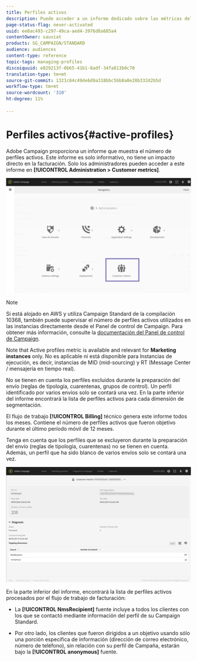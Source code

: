 ```yaml
---
title: Perfiles activos
description: Puede acceder a un informe dedicado sobre las métricas del cliente y visualizar los perfiles activos en la base de datos de Campañas.
page-status-flag: never-activated
uuid: ee8ac493-c297-49ca-aed4-3976d8a685a4
contentOwner: sauviat
products: SG_CAMPAIGN/STANDARD
audience: audiences
content-type: reference
topic-tags: managing-profiles
discoiquuid: e029213f-0b65-41b1-8adf-34fa813b0c70
translation-type: tm+mt
source-git-commit: 1321c84c49de6d9a318bbc5bb8a0e28b332d2b5d
workflow-type: tm+mt
source-wordcount: '310'
ht-degree: 11%

---
```



# Perfiles activos{#active-profiles}

Adobe Campaign proporciona un informe que muestra el número de perfiles activos. Este informe es solo informativo, no tiene un impacto directo en la facturación. Solo los administradores pueden acceder a este informe en **[!UICONTROL Administration > Customer metrics]**.

![](assets/audience_active_profiles1.png)

>[!NOTE]
>
>Si está alojado en AWS y utiliza Campaign Standard de la compilación 10368, también puede supervisar el número de perfiles activos utilizados en las instancias directamente desde el Panel de control de Campaign. Para obtener más información, consulte la [documentación del Panel de control de Campaign](https://docs.adobe.com/content/help/es-ES/control-panel/using/performance-monitoring/active-profiles-monitoring.html).
>
>Note that Active profiles metric is available and relevant for **Marketing instances** only. No es aplicable ni está disponible para Instancias de ejecución, es decir, instancias de MID (mid-sourcing) y RT (Message Center / mensajería en tiempo real).


No se tienen en cuenta los perfiles excluidos durante la preparación del envío (reglas de tipología, cuarentenas, grupos de control). Un perfil identificado por varios envíos solo se contará una vez. En la parte inferior del informe encontrará la lista de perfiles activos para cada dimensión de segmentación.

El flujo de trabajo **[!UICONTROL Billing]** técnico genera este informe todos los meses. Contiene el número de perfiles activos que fueron objetivo durante el último período móvil de 12 meses.

Tenga en cuenta que los perfiles que se excluyeron durante la preparación del envío (reglas de tipología, cuarentenas) no se tienen en cuenta. Además, un perfil que ha sido blanco de varios envíos solo se contará una vez.

![](assets/audience_active_profiles2.png)

En la parte inferior del informe, encontrará la lista de perfiles activos procesados por el flujo de trabajo de facturación:

* La **[!UICONTROL NmsRecipient]** fuente incluye a todos los clientes con los que se contactó mediante información del perfil de su Campaign Standard.

* Por otro lado, los clientes que fueron dirigidos a un objetivo usando sólo una porción específica de información (dirección de correo electrónico, número de teléfono), sin relación con su perfil de Campaña, estarán bajo la **[!UICONTROL anonymous]** fuente.
